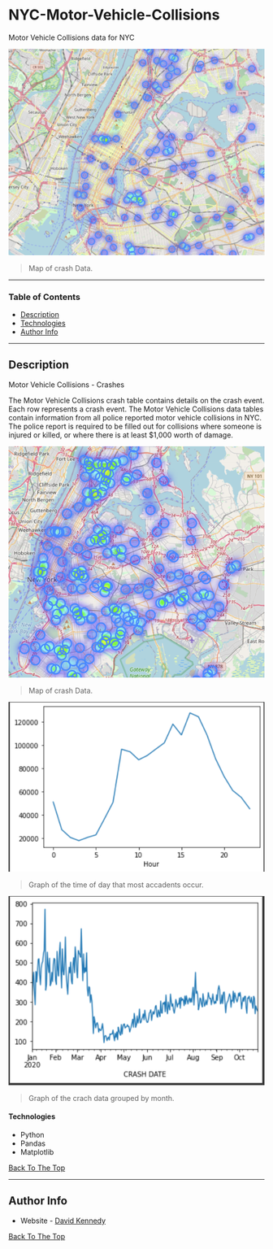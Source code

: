# NYC-Motor-Vehicle-Collisions
Motor Vehicle Collisions data for NYC



![Graph 1](https://github.com/dekennedy/NYC-Motor-Vehicle-Collisions/blob/main/Map%201.PNG)
> Map of crash Data.





---

### Table of Contents

- [Description](#description)
- [Technologies](#Technologies)
- [Author Info](#author-info)

---

## Description
Motor Vehicle Collisions - Crashes

The Motor Vehicle Collisions crash table contains details on the crash event. Each row represents a crash event. The Motor Vehicle Collisions data tables contain information from all police reported motor vehicle collisions in NYC. The police report is required to be filled out for collisions where someone is injured or killed, or where there is at least $1,000 worth of damage.



![Graph 2](https://github.com/dekennedy/NYC-Motor-Vehicle-Collisions/blob/main/Map%202.PNG)
> Map of crash Data.


![Graph 3](https://github.com/dekennedy/NYC-Motor-Vehicle-Collisions/blob/main/Crash%20Graph%20Time%20of%20Day.PNG)
> Graph of the time of day that most accadents occur.

![Graph 4](https://github.com/dekennedy/NYC-Motor-Vehicle-Collisions/blob/main/Crash%20Graph%20by%20Month.PNG)
> Graph of the crach data grouped by month. 




#### Technologies

- Python
- Pandas
- Matplotlib

[Back To The Top](#NYC-Motor-Vehicle-Collisions)

---

## Author Info

- Website - [David Kennedy](https://linkedin.com/in/david-e-kennedy)

[Back To The Top](#NYC-Motor-Vehicle-Collisions)
